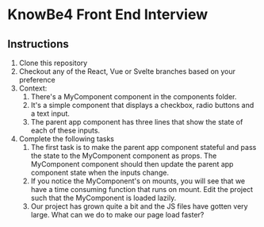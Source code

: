 # KnowBe4 Front End Interview

## Instructions

1. Clone this repository
2. Checkout any of the React, Vue or Svelte branches based on your preference
3. Context:
   1. There's a MyComponent component in the components folder.
   2. It's a simple component that displays a checkbox, radio buttons and a text input.
   3. The parent app component has three lines that show the state of each of these inputs.
4. Complete the following tasks
   1. The first task is to make the parent app component stateful and pass the state to the MyComponent component as props. The MyComponent component should then update the parent app component state when the inputs change.
   2. If you notice the MyComponent's on mounts, you will see that we have a time consuming function that runs on mount. Edit the project such that the MyComponent is loaded lazily.
   3. Our project has grown quite a bit and the JS files have gotten very large. What can we do to make our page load faster?
